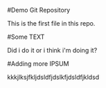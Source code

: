 #Demo Git Repository

This is the first file in this repo.

#Some TEXT

Did i do it or i think i'm doing it?

#Adding more IPSUM

kkkjlksjfkljdsldfjdslkfjdsldfjkldsd